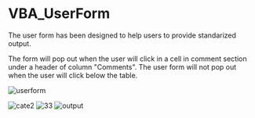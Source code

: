 # VBA_UserForm

The user form has been designed to help users to provide standarized output. 

The form will pop out when the user will click in a cell in comment section under a header of column "Comments". 
The user form will not pop out when the user will click below the table.

![userform](https://user-images.githubusercontent.com/86082905/126913170-95550072-941c-4c39-95b2-afa0542d29c5.JPG)


![cate2](https://user-images.githubusercontent.com/86082905/126913171-fb9673a1-d61f-4275-964f-0989e701176f.JPG)
![33](https://user-images.githubusercontent.com/86082905/126913172-0fe7b5f1-7676-4ab6-b00c-3942aa7271cc.JPG)
![output](https://user-images.githubusercontent.com/86082905/126913173-704178ce-03f2-4b95-8187-5561290ae352.JPG)
